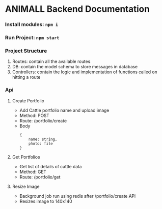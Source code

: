 # ANIMALL Backend Documentation

### Install modules: `npm i`
### Run Project: `npm start`

### Project Structure
1. Routes: contain all the available routes 
2. DB: contain the model schema to store messages in database 
3. Controllers: contain the logic and implementation of functions called on hitting a route

### Api

 1. Create Portfolio
    <ul>
    <li> Add Cattle portfolio name and upload image</li>
    <li> Method: POST  </li>
    <li> Route: /portfolio/create 
    </li>
    <li> Body

        {
            name: string,
            photo: file
        }
    </li>
    </ul>    

2. Get Portfolios
    <ul>
    <li> Get list of details of cattle data </li>
    <li> Method: GET  </li>
    <li> Route: /portfolio/get
    </ul>

3. Resize Image
    <ul>
    <li> Background job run using redis after /portfolio/create API </li>
    <li>Resizes image to 140x140</li>
    </ul>
